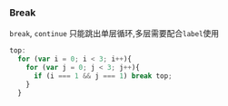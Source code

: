 ### Break
`break`, `continue` 只能跳出单层循环,多层需要配合`label`使用

```js
top:
  for (var i = 0; i < 3; i++){
    for (var j = 0; j < 3; j++){
      if (i === 1 && j === 1) break top;
    }
  }
```